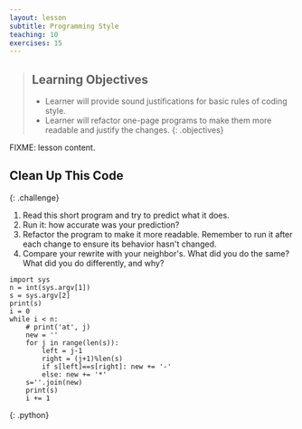 ```yaml
---
layout: lesson
subtitle: Programming Style
teaching: 10
exercises: 15
---
```

> ## Learning Objectives
>
> * Learner will provide sound justifications for basic rules of coding style.
> * Learner will refactor one-page programs to make them more readable
>   and justify the changes.
{: .objectives}

FIXME: lesson content.

## Clean Up This Code
{: .challenge}

1. Read this short program and try to predict what it does.
2. Run it: how accurate was your prediction?
3. Refactor the program to make it more readable.
   Remember to run it after each change to ensure its behavior hasn't changed.
4. Compare your rewrite with your neighbor's.
   What did you do the same?
   What did you do differently, and why?

~~~
import sys
n = int(sys.argv[1])
s = sys.argv[2]
print(s)
i = 0
while i < n:
    # print('at', j)
    new = ''
    for j in range(len(s)):
        left = j-1
        right = (j+1)%len(s)
        if s[left]==s[right]: new += '-'
        else: new += '*'
    s=''.join(new)
    print(s)
    i += 1
~~~
{: .python}
